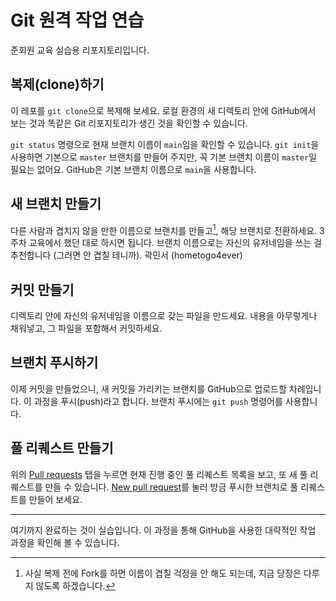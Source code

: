 # Git 원격 작업 연습
준회원 교육 실습용 리포지토리입니다.

## 복제(clone)하기
이 레포를 `git clone`으로 복제해 보세요. 로컬 환경의 새 디렉토리 안에 GitHub에서 보는 것과 똑같은
Git 리포지토리가 생긴 것을 확인할 수 있습니다.

`git status` 명령으로 현재 브랜치 이름이 `main`임을 확인할 수 있습니다. `git init`을 사용하면
기본으로 `master` 브랜치를 만들어 주지만, 꼭 기본 브랜치 이름이 `master`일 필요는 없어요. GitHub은
기본 브랜치 이름으로 `main`을 사용합니다.

## 새 브랜치 만들기
다른 사람과 겹치지 않을 만한 이름으로 브랜치를 만들고[^1], 해당 브랜치로 전환하세요. 3주차 교육에서
했던 대로 하시면 됩니다. 브랜치 이름으로는 자신의 유저네임을 쓰는 걸 추천합니다 (그러면 안 겹칠
테니까).
곽민서 (hometogo4ever)

## 커밋 만들기
디렉토리 안에 자신의 유저네임을 이름으로 갖는 파일을 만드세요. 내용을 아무렇게나 채워넣고, 그 파일을
포함해서 커밋하세요.

## 브랜치 푸시하기
이제 커밋을 만들었으니, 새 커밋을 가리키는 브랜치를 GitHub으로 업로드할 차례입니다. 이 과정을
푸시(push)라고 합니다. 브랜치 푸시에는 `git push` 명령어를 사용합니다.

## 풀 리퀘스트 만들기
위의 [Pull requests] 탭을 누르면 현재 진행 중인 풀 리퀘스트 목록을 보고, 또 새 풀 리퀘스트를 만들 수
있습니다. [New pull request]를 눌러 방금 푸시한 브랜치로 풀 리퀘스트를 만들어 보세요.

[Pull requests]: https://github.com/bacchus-snu/github-practice/pulls
[New pull request]: https://github.com/bacchus-snu/github-practice/compare

---

여기까지 완료하는 것이 실습입니다. 이 과정을 통해 GitHub을 사용한 대략적인 작업 과정을 확인해 볼 수
있습니다.

[^1]: 사실 복제 전에 Fork를 하면 이름이 겹칠 걱정을 안 해도 되는데, 지금 당장은 다루지 않도록
  하겠습니다.
